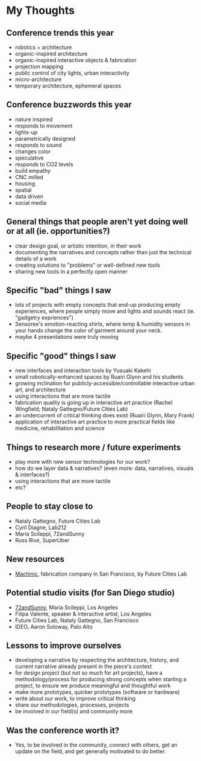 # My Thoughts

## Conference trends this year

  - robotics + architecture
  - organic-inspired architecture
  - organic-inspired interactive objects & fabrication
  - projection mapping
  - public control of city lights, urban interactivity
  - micro-architecture
  - temporary architecture, ephemeral spaces

## Conference buzzwords this year

  - nature inspired
  - responds to movement
  - lights-up
  - parametrically designed
  - responds to sound
  - changes color
  - speculative
  - responds to CO2 levels
  - build empathy
  - CNC milled
  - housing
  - spatial
  - data driven
  - social media

## General things that people aren't yet doing well or at all (ie. opportunities?)

  - clear design goal, or artistic intention, in their work
  - documenting the narratives and concepts rather than just the technical details of a work
  - creating solutions to "problems" or well-defined new tools
  - sharing new tools in a perfectly open manner

## Specific "bad" things I saw

  - lots of projects with empty concepts that end-up producing empty experiences, where people simply move and lights and sounds react (ie. "gadgetry expriences")
  - Sensoree's emotion-reacting shirts, where temp & humidity sensors in your hands change the color of garment around your neck.
  - maybe 4 presentations were truly moving

## Specific "good" things I saw

  - new interfaces and interaction tools by Yusuaki Kakehi
  - small robotically-enhanced spaces by Ruairi Glynn and his students
  - growing inclination for publicly-accessible/controllable interactive urban art, and architecture
  - using interactions that are more tactile
  - fabrication quality is going up in interactive art practice (Rachel Wingfield; Nataly Gattegno/Future Cities Lab)
  - an undercurrent of critical thinking does exist (Ruairi Glynn, Mary Frank)
  - application of interactive art practice to more practical fields like medicine, rehabilitation and science

## Things to research more / future experiments

  - play more with new sensor technologies for our work?
  - how do we layer data & narratives? (even more: data, narratives, visuals & interfaces?)
  - using interactions that are more tactile
  - etc?

## People to stay close to

  - Nataly Gattegno, Future Cities Lab
  - Cyril Diagne, Lab212
  - Maria Scileppi, 72andSunny
  - Russ Rive, SuperUber

## New resources

  - [Machinic](http://www.machinic.us/), fabrication company in San Francisco, by Future Cities Lab

## Potential studio visits (for San Diego studio)

  - [72andSunny](https://www.72andsunny.com), Maria Scileppi, Los Angeles
  - Filipa Valente, speaker & interactive artist, Los Angeles
  - Future Cities Lab, Nataly Gattegno, San Francisco
  - IDEO, Aaron Soloway, Palo Alto

## Lessons to improve ourselves

  - developing a narrative by respecting the architecture, history, and current narrative already present in the piece's context
  - for design project (but not so much for art projects), have a methodology/process for producing strong concepts when starting a project, to ensure we produce meaningful and thoughtful work
  - make more prototypes, quicker prototypes (software or hardware)
  - write about our work, to improve critical thinking
  - share our methodologies, processes, projects
  - be involved in our field(s) and community more

## Was the conference worth it?

  - Yes, to be involved in the community, connect with others, get an update on the field, and get generally motivated to do better.
